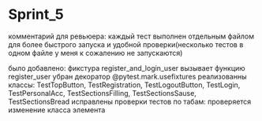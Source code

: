 # Sprint_5
комментарий для ревьюера: каждый тест выполнен отдельным файлом для более быстрого запуска и удобной проверки(несколько тестов в одном файле у меня к сожалению не запускаются)

было добавлено: 
фикстура register_and_login_user вызывает функцию register_user
убран декоратор  @pytest.mark.usefixtures 
реализованны классы: TestTopButton, TestRegistration, TestLogoutButton, TestLogin, TestPersonalAcc, TestSectionsFilling,
TestSectionsSause, TestSectionsBread
исправлены проверки тестов по табам: проверяется изменение класса элемента

